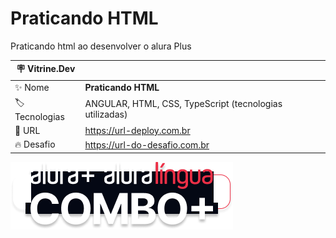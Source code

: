 # Praticando HTML

Praticando html ao desenvolver o alura Plus

| :placard: Vitrine.Dev |     |
| -------------  | --- |
| :sparkles: Nome        | **Praticando HTML**
| :label: Tecnologias | ANGULAR, HTML, CSS, TypeScript (tecnologias utilizadas)
| :rocket: URL         | https://url-deploy.com.br
| :fire: Desafio     | https://url-do-desafio.com.br

![](img/Combo.png#vitrinedev)
